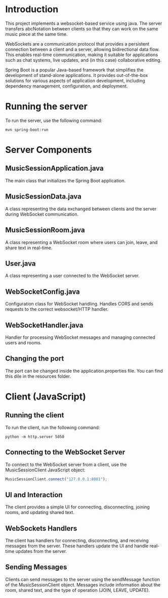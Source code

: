 # Introduction
This project implements a websocket-based service using java. The server transfers abcNotation between clients so that they can work on the same music piece at the same time.

WebSockets are a communication protocol that provides a persistent connection between a client and a server, allowing bidirectional data flow. This enables real-time communication, making it suitable for applications such as chat systems, live updates, and (in this case) collaborative editing.

Spring Boot is a popular Java-based framework that simplifies the development of stand-alone applications. It provides out-of-the-box solutions for various aspects of application development, including dependency management, configuration, and deployment.

# Running the server
To run the server, use the following command: 

```console
mvn spring-boot:run 
```

# Server Components

## MusicSessionApplication.java
The main class that initializes the Spring Boot application.

## MusicSessionData.java
A class representing the data exchanged between clients and the server during WebSocket communication.

## MusicSessionRoom.java
A class representing a WebSocket room where users can join, leave, and share text in real-time.

## User.java
A class representing a user connected to the WebSocket server.

## WebSocketConfig.java
Configuration class for WebSocket handling. Handles CORS and sends requests to the correct websocket/HTTP handler.

## WebSocketHandler.java
Handler for processing WebSocket messages and managing connected users and rooms.

## Changing the port
The port can be changed inside the application.properties file. You can find this dile in the resources folder.

# Client (JavaScript)

## Running the client
To run the client, run the following command:

```console
python -m http.server 5050
```

## Connecting to the WebSocket Server
To connect to the WebSocket server from a client, use the MusicSessionClient JavaScript object:

```javascript
MusicSessionClient.connect("127.0.0.1:8081");
```

## UI and Interaction
The client provides a simple UI for connecting, disconnecting, joining rooms, and updating shared text.

## WebSockets Handlers
The client has handlers for connecting, disconnecting, and receiving messages from the server. These handlers update the UI and handle real-time updates from the server.

## Sending Messages
Clients can send messages to the server using the sendMessage function of the MusicSessionClient object. Messages include information about the room, shared text, and the type of operation (JOIN, LEAVE, UPDATE).
